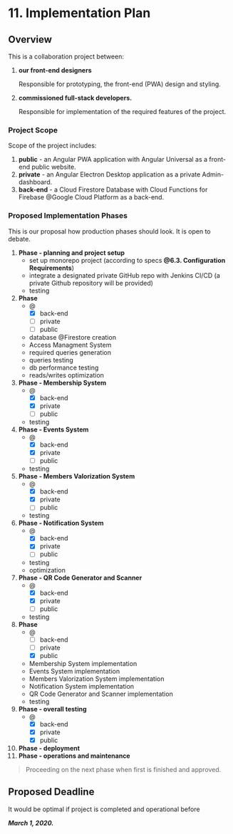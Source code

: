 # 11. Implementation Plan

## Overview

This is a collaboration project between:

1. **our front-end designers**

   Responsible for prototyping, the front-end \(PWA\) design and styling.

2. **commissioned full-stack developers.**

   Responsible for implementation of the required features of the project.

### Project Scope

Scope of the project includes:

1. **public** - an Angular PWA application with Angular Universal as a front-end public website.
2. **private** - an Angular Electron Desktop application as a private Admin-dashboard.
3. **back-end** - a Cloud Firestore Database with Cloud Functions for Firebase @Google Cloud Platform as a back-end.

### Proposed Implementation Phases

This is our proposal how production phases should look. It is open to debate.

1. **Phase - planning and project setup**
   * set up monorepo project \(according to specs **@6.3. Configuration Requirements**\)
   * integrate a designated private GitHub repo with Jenkins CI/CD \(a private Github repository will be provided\)
   * testing
2. **Phase**
   * @
     * [x] back-end
     * [ ] private
     * [ ] public
   * database @Firestore creation
   * Access Managment System
   * required queries generation
   * queries testing
   * db performance testing
   * reads/writes optimization
3. **Phase - Membership System**
   * @
     * [x] back-end
     * [x] private
     * [ ] public
   * testing
4. **Phase - Events System**
   * @
     * [x] back-end
     * [x] private
     * [ ] public
   * testing
5. **Phase - Members Valorization System**
   * @
     * [x] back-end
     * [x] private
     * [ ] public
   * testing
6. **Phase - Notification System**
   * @
     * [x] back-end
     * [x] private
     * [ ] public
   * testing
   * optimization
7. **Phase - QR Code Generator and Scanner**
   * @
     * [x] back-end
     * [x] private
     * [ ] public
   * testing
8. **Phase**
   * @
     * [ ] back-end
     * [ ] private
     * [x] public
   * Membership System implementation
   * Events System implementation
   * Members Valorization System implementation
   * Notification System implementation
   * QR Code Generator and Scanner implementation
   * testing
9. **Phase - overall testing**
   * @
     * [x] back-end
     * [x] private
     * [x] public
10. **Phase - deployment**
11. **Phase - operations and maintenance**

> Proceeding on the next phase when first is finished and approved.

## Proposed Deadline

It would be optimal if project is completed and operational before

_**March 1, 2020.**_

